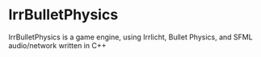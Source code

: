 # IrrBulletPhysics
IrrBulletPhysics is a game engine, using Irrlicht, Bullet Physics, and SFML audio/network written in C++
